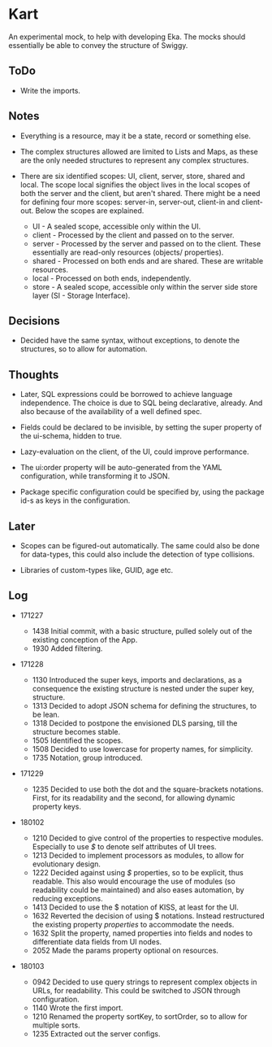 Kart
====

  An experimental mock, to help with developing Eka. The mocks should essentially be able to convey the structure of Swiggy.

ToDo
----

* Write the imports.

Notes
-----

* Everything is a resource, may it be a state, record or something else.

* The complex structures allowed are limited to Lists and Maps, as these are the only needed structures to represent any complex structures.

* There are six identified scopes: UI, client, server, store, shared and local. The scope local signifies the object lives in the local scopes of both the server and the client, but aren't shared. There might be a need for defining four more scopes: server-in, server-out, client-in and client-out. Below the scopes are explained.
  * UI - A sealed scope, accessible only within the UI.
  * client - Processed by the client and passed on to the server.
  * server - Processed by the server and passed on to the client. These essentially are read-only resources (objects/ properties).
  * shared - Processed on both ends and are shared. These are writable resources.
  * local - Processed on both ends, independently.
  * store - A sealed scope, accessible only within the server side store layer (SI - Storage Interface).

Decisions
---------

* Decided have the same syntax, without exceptions, to denote the structures, so to allow for automation.

Thoughts
--------

* Later, SQL expressions could be borrowed to achieve language independence. The choice is due to SQL being declarative, already. And also because of the availability of a well defined spec.

* Fields could be declared to be invisible, by setting the super property of the ui-schema, hidden to true.

* Lazy-evaluation on the client, of the UI, could improve performance.

* The ui:order property will be auto-generated from the YAML configuration, while transforming it to JSON.

* Package specific configuration could be specified by, using the package id-s as keys in the configuration.

Later
-----

* Scopes can be figured-out automatically. The same could also be done for data-types, this could also include the detection of type collisions.

* Libraries of custom-types like, GUID, age etc.

Log
---

* 171227

  * 1438  Initial commit, with a basic structure, pulled solely out of the existing conception of the App.
  * 1930  Added filtering.

* 171228

  * 1130  Introduced the super keys, imports and declarations, as a consequence the existing structure is nested under the super key, structure.
  * 1313  Decided to adopt JSON schema for defining the structures, to be lean.
  * 1318  Decided to postpone the envisioned DLS parsing, till the structure becomes stable.
  * 1505  Identified the scopes.
  * 1508  Decided to use lowercase for property names, for simplicity.
  * 1735  Notation, group introduced.

* 171229

  * 1235  Decided to use both the dot and the square-brackets notations. First, for its readability and the second, for allowing dynamic property keys.

* 180102

  * 1210  Decided to give control of the properties to respective modules. Especially to use *$* to denote self attributes of UI trees.
  * 1213  Decided to implement processors as modules, to allow for evolutionary design.
  * 1222  Decided against using *$* properties, so to be explicit, thus readable. This also would encourage the use of modules (so readability could be maintained) and also eases automation, by reducing exceptions.
  * 1413  Decided to use the $ notation of KISS, at least for the UI.
  * 1632  Reverted the decision of using $ notations. Instead restructured the existing property *properties* to accommodate the needs.
  * 1632  Split the property, named properties into fields and nodes to differentiate data fields from UI nodes.
  * 2052  Made the params property optional on resources.

* 180103

  * 0942  Decided to use query strings to represent complex objects in URLs, for readability. This could be switched to JSON through configuration.
  * 1140  Wrote the first import.
  * 1210  Renamed the property sortKey, to sortOrder, so to allow for multiple sorts.
  * 1235  Extracted out the server configs.
